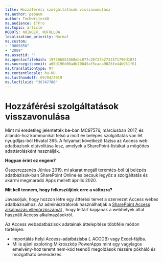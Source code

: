 ```yaml
---
title: Hozzáférési szolgáltatások visszavonulása
ms.author: pebaum
author: Techwriter40
ms.audience: ITPro
ms.topic: article
ROBOTS: NOINDEX, NOFOLLOW
localization_priority: Normal
ms.custom:
- "9000356"
- "2009"
ms.assetid: ''
ms.openlocfilehash: 197366882468ebc87fc26f2fe2733371790d1871
ms.sourcegitcommit: a65d196d00adb70045af5caca9828fe44b951f61
ms.translationtype: MT
ms.contentlocale: hu-HU
ms.lasthandoff: 09/04/2019
ms.locfileid: "36747786"
---
```

# <a name="access-services-retirement"></a>Hozzáférési szolgáltatások visszavonulása

Mint mi eredetileg jelentették be-ban MC97576, márciusban 2017, és állandó-hoz kommunikál felső a múlt év belépés szolgáltatás van lét nyugdíjas-ból Hivatal 365. A folyamat következő fázisa az Access web adatbázisok eltávolítása lesz, amelyek a SharePoint-listákat a mögöttes adattárolásként használják.

**Hogyan érint ez engem?**

Összerezzenés Június 2019, mi akarat megáll teremtés-ból új belépés adatbázisok-ban SharePoint Online és becsuk legyőz a szolgáltatás és akármi megmaradó Apps mellett április 2020.

**Mit kell tennem, hogy felkészüljünk erre a változra?**

Javasoljuk, hogy hozzon létre egy áttérési tervet a szervezet Access webes adatbázisaihoz. Az adminisztrátorok használhatják a [SharePoint Access alkalmazás ellenőrzőszámát](https://github.com/SharePoint/PnP-Tools/tree/master/Solutions/SharePoint.AccessApp.Scanner) , hogy leltárt kapjanak a webhelyek által használt Access alkalmazásokról.

Az Access webadatbázisok adatainak áttelepítése többféle módon történjen:

- Importálás helyi Access-adatbázisba (. ACCDB) vagy Excel-fájlba.
- Mi is ajánl exploring Mikroszkóp PowerApps mint egy vagylagos emelvény-hoz teremt nem-kód teendő megoldások részére pókháló és mozgatható berendezés.